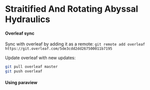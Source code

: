 # Straitified And Rotating Abyssal Hydraulics


#### Overleaf sync

Sync with overleaf by adding it as a remote: `git remote add overleaf https://git.overleaf.com/5de3cdd2dd267500011b7195`

Update overleaf with new updates:
```bash
git pull overleaf master
git push overleaf
```

#### Using paraview
